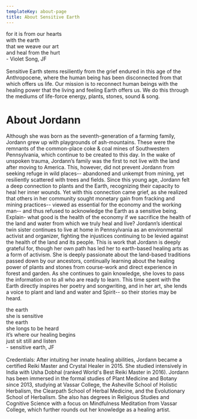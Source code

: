 ```yaml
---
templateKey: about-page
title: About Sensitive Earth
---
```


<div class=" is-italic">
for it is from our hearts <br>
with the earth <br>
that we weave our art <br>
and heal from the hurt <br>
</div>
<div>
- Violet Song, JF <br>
</div>


<br>
Sensitive Earth stems resiliently from the grief endured in this age of the Anthropocene, where the human being has been disconnected from that which offers us life.  Our mission is to reconnect human beings with the healing power that the living and feeling Earth offers us.  We do this through the mediums of life-force energy, plants, stones, sound & song. 


# About Jordann


Although she was born as the seventh-generation of a farming family, Jordann grew up with playgrounds of ash-mountains. These were the remnants of the common-place coke & coal mines of Southwestern Pennsylvania, which continue to be created to this day. 
In the wake of unspoken trauma, Jordann’s family was the first to not live with the land after moving to America.  This, however, did not prevent Jordann from seeking refuge in wild places-- abandoned and unkempt from mining, yet resiliently scattered with trees and fields.  Since this young age, Jordann felt a deep connection to plants and the Earth, recognizing their capacity to heal her inner wounds.  Yet with this connection came grief, as she realized that others in her community sought monetary gain from fracking and mining practices-- viewed as essential for the economy and the working man-- and thus refused to acknowledge the Earth as a sensitive being.  Explain- what good is the health of the economy if we sacrifice the health of the land and water from which we truly heal and live?
Jordann’s identical twin sister continues to live at home in Pennsylvania as an environmental activist and organizer, fighting the injustices continuing to be levied against the health of the land and its people.  This is work that Jordann is deeply grateful for, though her own path has led her to earth-based healing arts as a form of activism.  She is deeply passionate about the land-based traditions passed down by our ancestors, continually learning about the healing power of plants and stones from course-work and direct experience in forest and garden.  As she continues to gain knowledge, she loves to pass the information on to all who are ready to learn.  This time spent with the Earth directly inspires her poetry and songwriting, and in her art, she lends a voice to plant and land and water and Spirit-- so their stories may be heard.

<div class="is-italic">
the earth <br>
she is sensitive <br>
the earth <br>
she longs to be heard <br>
it’s where our healing begins <br>
just sit still and listen <br>
</div>
<div>
    -  sensitive earth, JF
</div>

<br>
<div class="has-text-grey">
Credentials: After intuiting her innate healing abilities, Jordann became a certified Reiki Master and Crystal Healer in 2015. She studied intensively in India with Usha Dobhal (ranked World's Best Reiki Master in 2016). Jordann has been immersed in the formal studies of Plant Medicine and Botany since 2013, studying at Vassar College, the Asheville School of Holistic Herbalism, the Clearpath School of Herbal Medicine, and the Evolutionary School of Herbalism. She also has degrees in Religious Studies and Cognitive Science with a focus on Mindfulness Meditation from Vassar College, which further rounds out her knowledge as a healing artist.
</div>
